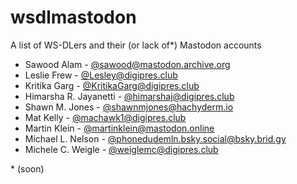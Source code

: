 # wsdlmastodon
A list of WS-DLers and their (or lack of*) Mastodon accounts

* Sawood Alam - [@sawood@mastodon.archive.org](https://mastodon.archive.org/@sawood)
* Leslie Frew - [@Lesley@digipres.club](https://digipres.club/@Lesley)
* Kritika Garg - [@KritikaGarg@digipres.club](https://digipres.club/@KritikaGarg)
* Himarsha R. Jayanetti - [@himarshaj@digipres.club](https://digipres.club/@himarshaj)
* Shawn M. Jones - [@shawnmjones@hachyderm.io](https://hachyderm.io/@shawnmjones)
* Mat Kelly - [@machawk1@digipres.club](https://digipres.club/@machawk1)
* Martin Klein - [@martinklein@mastodon.online](https://mastodon.online/@martinklein)
* Michael L. Nelson - [@phonedudemln.bsky.social@bsky.brid.gy](https://digipres.club/@phonedudemln.bsky.social@bsky.brid.gy)
* Michele C. Weigle - [@weiglemc@digipres.club](https://digipres.club/@weiglemc)

\* (soon)

